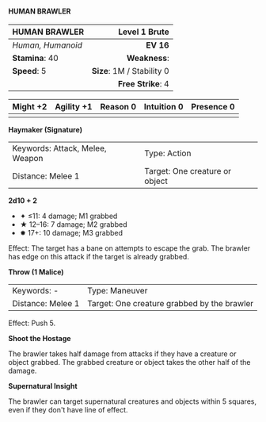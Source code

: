#### HUMAN BRAWLER

| HUMAN BRAWLER     |          **Level 1 Brute** |
| :---------------- | -------------------------: |
| *Human, Humanoid* |                  **EV 16** |
| **Stamina**: 40   |              **Weakness**: |
| **Speed**: 5      | **Size**: 1M / Stability 0 |
|                   |         **Free Strike**: 4 |

| **Might** +2 | **Agility** +1 | **Reason** 0 | **Intuition** 0 | **Presence** 0 |
| ------------ | -------------- | ------------ | --------------- | -------------- |
|              |                |              |                 |                |

**Haymaker (Signature)**

|                                 |                                |
| :------------------------------ | :----------------------------- |
| Keywords: Attack, Melee, Weapon | Type: Action                   |
| Distance: Melee 1               | Target: One creature or object |

**2d10 + 2**

- ✦ ≤11: 4 damage; M1 grabbed
- ★ 12–16: 7 damage; M2 grabbed
- ✸ 17+: 10 damage; M3 grabbed

Effect: The target has a bane on attempts to escape the grab. The brawler has edge on this attack if the target is already grabbed.

**Throw (1 Malice)**

|                   |                                             |
| :---------------- | :------------------------------------------ |
| Keywords: -       | Type: Maneuver                              |
| Distance: Melee 1 | Target: One creature grabbed by the brawler |

Effect: Push 5.

**Shoot the Hostage**

The brawler takes half damage from attacks if they have a creature or object grabbed. The grabbed creature or object takes the other half of the damage.

**Supernatural Insight**

The brawler can target supernatural creatures and objects within 5 squares, even if they don't have line of effect.
